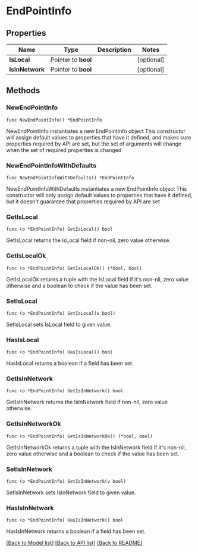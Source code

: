 # EndPointInfo

## Properties

Name | Type | Description | Notes
------------ | ------------- | ------------- | -------------
**IsLocal** | Pointer to **bool** |  | [optional] 
**IsInNetwork** | Pointer to **bool** |  | [optional] 

## Methods

### NewEndPointInfo

`func NewEndPointInfo() *EndPointInfo`

NewEndPointInfo instantiates a new EndPointInfo object
This constructor will assign default values to properties that have it defined,
and makes sure properties required by API are set, but the set of arguments
will change when the set of required properties is changed

### NewEndPointInfoWithDefaults

`func NewEndPointInfoWithDefaults() *EndPointInfo`

NewEndPointInfoWithDefaults instantiates a new EndPointInfo object
This constructor will only assign default values to properties that have it defined,
but it doesn't guarantee that properties required by API are set

### GetIsLocal

`func (o *EndPointInfo) GetIsLocal() bool`

GetIsLocal returns the IsLocal field if non-nil, zero value otherwise.

### GetIsLocalOk

`func (o *EndPointInfo) GetIsLocalOk() (*bool, bool)`

GetIsLocalOk returns a tuple with the IsLocal field if it's non-nil, zero value otherwise
and a boolean to check if the value has been set.

### SetIsLocal

`func (o *EndPointInfo) SetIsLocal(v bool)`

SetIsLocal sets IsLocal field to given value.

### HasIsLocal

`func (o *EndPointInfo) HasIsLocal() bool`

HasIsLocal returns a boolean if a field has been set.

### GetIsInNetwork

`func (o *EndPointInfo) GetIsInNetwork() bool`

GetIsInNetwork returns the IsInNetwork field if non-nil, zero value otherwise.

### GetIsInNetworkOk

`func (o *EndPointInfo) GetIsInNetworkOk() (*bool, bool)`

GetIsInNetworkOk returns a tuple with the IsInNetwork field if it's non-nil, zero value otherwise
and a boolean to check if the value has been set.

### SetIsInNetwork

`func (o *EndPointInfo) SetIsInNetwork(v bool)`

SetIsInNetwork sets IsInNetwork field to given value.

### HasIsInNetwork

`func (o *EndPointInfo) HasIsInNetwork() bool`

HasIsInNetwork returns a boolean if a field has been set.


[[Back to Model list]](../README.md#documentation-for-models) [[Back to API list]](../README.md#documentation-for-api-endpoints) [[Back to README]](../README.md)


